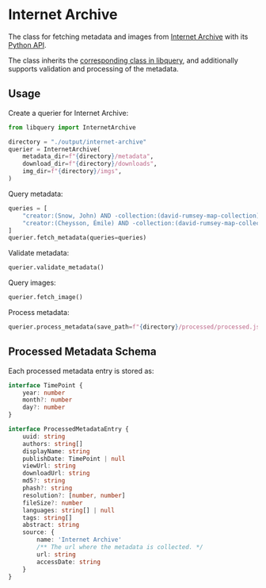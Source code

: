 # Internet Archive

The class for fetching metadata and images from [Internet Archive](https://archive.org/) with its [Python API](https://archive.org/developers/internetarchive/index.html).

The class inherits the [corresponding class in libquery](https://oldvis.github.io/libquery/api/internet-archive.html), and additionally supports validation and processing of the metadata.

## Usage

Create a querier for Internet Archive:

```python
from libquery import InternetArchive

directory = "./output/internet-archive"
querier = InternetArchive(
    metadata_dir=f"{directory}/metadata",
    download_dir=f"{directory}/downloads",
    img_dir=f"{directory}/imgs",
)
```

Query metadata:

```python
queries = [
    "creator:(Snow, John) AND -collection:(david-rumsey-map-collection) AND date:[1800-01-01 TO 1950-12-31]",
    "creator:(Cheysson, Émile) AND -collection:(david-rumsey-map-collection) AND date:[0001-01-01 TO 1990-12-31]",
]
querier.fetch_metadata(queries=queries)
```

Validate metadata:

```python
querier.validate_metadata()
```

Query images:

```python
querier.fetch_image()
```

Process metadata:

```python
querier.process_metadata(save_path=f"{directory}/processed/processed.json")
```

## Processed Metadata Schema

Each processed metadata entry is stored as:

```typescript
interface TimePoint {
    year: number
    month?: number
    day?: number
}

interface ProcessedMetadataEntry {
    uuid: string
    authors: string[]
    displayName: string
    publishDate: TimePoint | null
    viewUrl: string
    downloadUrl: string
    md5?: string
    phash?: string
    resolution?: [number, number]
    fileSize?: number
    languages: string[] | null
    tags: string[]
    abstract: string
    source: {
        name: 'Internet Archive'
        /** The url where the metadata is collected. */
        url: string
        accessDate: string
    }
}
```

